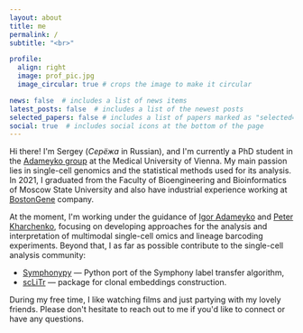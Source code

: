 ```yaml
---
layout: about
title: me
permalink: /
subtitle: "<br>"

profile:
  align: right
  image: prof_pic.jpg
  image_circular: true # crops the image to make it circular

news: false  # includes a list of news items
latest_posts: false  # includes a list of the newest posts
selected_papers: false # includes a list of papers marked as "selected={true}"
social: true  # includes social icons at the bottom of the page
---
```


Hi there! I'm Sergey (*Серёжа* in Russian), and I'm currently a PhD student in the [Adameyko group](https://adameykolab.eu) at the Medical University of Vienna. My main passion lies in single-cell genomics and the statistical methods used for its analysis. In 2021, I graduated from the Faculty of Bioengineering and Bioinformatics of Moscow State University and also have industrial experience working at [BostonGene](https://bostongene.com) company.

At the moment, I'm working under the guidance of [Igor Adameyko](https://www.meduniwien.ac.at/web/studium-weiterbildung/phd-und-doktoratsstudien/phd-studium/phd-thematische-programme/neuroscience/ueber-das-programm/supervisorinnen/igor-adameyko/) and [Peter Kharchenko](https://altoslabs.com/team/principal-investigators-san-diego/peter-kharchenko/), focusing on developing approaches for the analysis and interpretation of multimodal single-cell omics and lineage barcoding experiments. Beyond that, I as far as possible contribute to the single-cell analysis community:
* [Symphonypy](https://symphonypy.readthedocs.io) — Python port of the Symphony label transfer algorithm,
* [scLiTr](https://sclitr.readthedocs.io/en/latest/) — package for clonal embeddings construction.

During my free time, I like watching films and just partying with my lovely friends. Please don't hesitate to reach out to me if you'd like to connect or have any questions.

<br>
